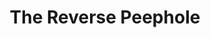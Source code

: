 ---
title: 'The Reverse Peephole'
episode: 12
pc: 912
written: Spike Feresten
directed: Andy Ackerman
aired: January 15, 1998
imdb: 'http://www.imdb.com/title/tt0697767'
wiki: 'https://en.wikipedia.org/wiki/The_Reverse_Peephole'
taxonomy:
    category:
        - episode
---